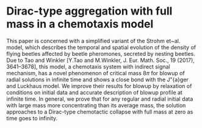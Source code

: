 # Dirac-type aggregation with full mass in a chemotaxis model

 

This paper is concerned with a simplified variant of the Strohm et~al. model, which describes the temporal and spatial evolution of the density of flying beetles affected by beetle pheromones, secreted by nesting beetles. Due to Tao and Winkler [Y.Tao and M.Winkler, J. Eur. Math. Soc., 19 (2017), 3641–3678], this model, a chemotaxis system with indirect signal mechanism, has a novel phenomenon of critical mass $8\pi$ for blowup of radial solutions in infinite time and shows a close bond with the J\"{a}ger and Luckhaus model. We improve their results for blowup by relaxation of conditions on initial data and accurate description of blowup profile at infinite time. In general, we prove that for any regular and radial initial data with large mass more concentrating than its average mass, the solution approaches to a Dirac-type chemotactic collapse with full mass at zero as time goes to infinity.